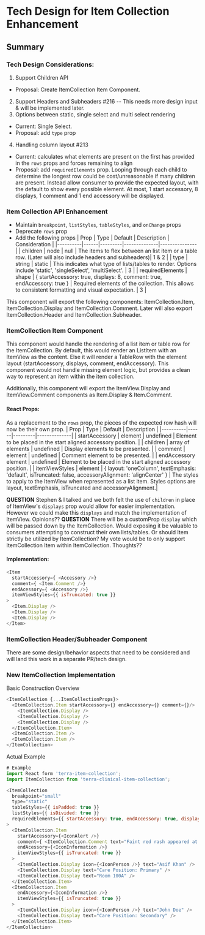 # Tech Design for Item Collection Enhancement
## Summary
### Tech Design Considerations:
1. Support Children API
- Proposal: Create ItemCollection Item Component.
2. Support Headers and Subheaders #216 -- This needs more design input & will be implemented later.
3. Options between static, single select and multi select rendering
- Current: Single Select.
- Proposal: add `type` prop
4. Handling column layout #213
- Current: calculates what elements are present on the first has provided in the `rows` props and forces remaining to align
- Proposal: add `requiredElements` prop. Looping through each child to determine the longest row could be cost/unreasonable if many children are present. Instead allow consumer to provide the expected layout, with the default to show every possible element. At most, 1 start accessory, 8 displays, 1 comment and 1 end accessory will be displayed.

### Item Collection API Enhancement
- Maintain `breakpoint`, `listStyles`, `tableStyles`, and `onChange` props
- Deprecate `rows` prop
- Add the following props
| Prop     | Type | Default | Description  | Consideration |
|----------|------|---------|--------------|---------------|
| children | node | null    | The items to flex between an list item or a table row. (Later will also include headers and subheaders)| 1 & 2 |
| type     | string | static | This indicates what type of lists/tables to render. Options include 'static', 'singleSelect', 'multiSelect'. | 3 |
| requiredElements | shape | { startAccessory: true, displays: 8, comment: true, endAccessory: true } | Required elements of the collection. This allows to consistent formatting and visual expectation. | 3 |

This component will export the following components: ItemCollection.Item, ItemCollection.Display and ItemCollection.Comment. Later will also export ItemCollection.Header and ItemCollection.Subheader.


### ItemCollection Item Component
This component would handle the rendering of a list item or table row for the ItemCollection. By default, this would render an ListItem with an ItemView as the content. Else it will render a TableRow with the element layout (startAccessory, displays, comment, endAccessory). This component would not handle missing element logic, but provides a clean way to represent an item within the item collection.

Additionally, this component will export the ItemView.Display and ItemView.Comment components as Item.Display & Item.Comment.

#### React Props:
As a replacement to the `rows` prop, the pieces of the expected row hash will now be their own prop.
| Prop     | Type | Default | Description  |
|----------|------|---------|--------------|
| startAccessory | element | undefined | Element to be placed in the start aligned accessory position. |
| children | array of elements | undefined | Display elements to be presented. |
| comment | element | undefined | Comment element to be presented. |
| endAccessory element | undefined | Element to be placed in the start aligned accessory position. |
| itemViewStyles | element | { layout: 'oneColumn', textEmphasis: 'default', isTruncated: false, accessoryAlignment: 'alignCenter' } | The styles to apply to the ItemView when represented as a list item. Styles options are layout, textEmphasis, isTruncated and accessoryAlignment.|

**QUESTION** Stephen & I talked and we both felt the use of `children` in place of ItemView's `displays` prop would allow for easier implementation. However we could make this `displays` and match the implementation of ItemView. Opinions??
**QUESTION** There will be a customProp `display` which will be passed down by the ItemCollection. Would exposing it be valuable to consumers attempting to construct their own lists/tables. Or should Item strictly be utilized by ItemCollection? My vote would be to only support ItemCollection Item within ItemCollection. Thoughts??

#### Implementation:
```js
<Item
  startAccessory={ <Accessory />}
  comment={ <Item.Comment />}
  endAcessory={ <Accessory />}
  itemViewStyles={{ isTruncated: true }}
>
  <Item.Display />
  <Item.Display />
  <Item.Display />
</Item>
```
### ItemCollection Header/Subheader Component
There are some design/behavior aspects that need to be considered and will land this work in a separate PR/tech design.

### New ItemCollection Implementation
Basic Construction Overview
```js
<ItemCollection {...ItemCollectionProps}>
  <ItemCollection.Item startAccessory={} endAccessory={} comment={}/>
    <ItemCollection.Display />
    <ItemCollection.Display />
    <ItemCollection.Display />
  </ItemCollection.Item>
  <ItemCollection.Item />
  <ItemCollection.Item />
</ItemCollection>

```

Actual Example
```js
# Example
import React form 'terra-item-collection';
import ItemCollection from 'terra-clinical-item-collection';

<ItemCollection
  breakpoint="small"
  type="static"
  tableStyles={{ isPadded: true }}
  listStyles={{ isDivided: true }}
  requiredElements={{ startAccessory: true, endAccessory: true, displays: 3, comment: true }}
>
  <ItemCollection.Item
    startAccessory={<IconAlert />}
    comment={ <ItemCollection.Comment text="Faint red rash appeared at 08-05-2016 13:24:00" />}
    endAcessory={<IconInformation />}
    itemViewStyles={{ isTruncated: true }}
  >
    <ItemCollection.Display icon={<IconPerson />} text="Asif Khan" />
    <ItemCollection.Display text="Care Position: Primary" />
    <ItemCollection.Display text="Room 100A" />
  </ItemCollection.Item>
  <ItemCollection.Item
    endAcessory={<IconInformation />}
    itemViewStyles={{ isTruncated: true }}
  >
    <ItemCollection.Display icon={<IconPerson />} text="John Doe" />
    <ItemCollection.Display text="Care Position: Secondary" />
  </ItemCollection.Item>
</ItemCollection>

```
